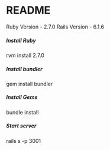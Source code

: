 # README

Ruby Version - 2.7.0
Rails Version - 6.1.6

##### Install Ruby
rvm install 2.7.0

##### Install bundler
gem install bundler

##### Install Gems
bundle install 

##### Start server
rails s -p 3001
